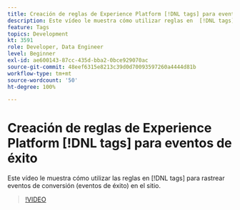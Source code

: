 ```yaml
---
title: Creación de reglas de Experience Platform [!DNL tags] para eventos de éxito
description: Este vídeo le muestra cómo utilizar reglas en  [!DNL tags]  para rastrear eventos de conversión (eventos de éxito) en el sitio.
feature: Tags
topics: Development
kt: 3591
role: Developer, Data Engineer
level: Beginner
exl-id: ae600143-87cc-435d-bba2-0bce929070ac
source-git-commit: 48eef6315e8213c39d0d70093597260a4444d81b
workflow-type: tm+mt
source-wordcount: '50'
ht-degree: 100%

---
```


# Creación de reglas de Experience Platform [!DNL tags] para eventos de éxito

Este vídeo le muestra cómo utilizar las reglas en [!DNL tags] para rastrear eventos de conversión (eventos de éxito) en el sitio.

>[!VIDEO](https://video.tv.adobe.com/v/3429957/?quality=12&learn=on&captions=spa)
